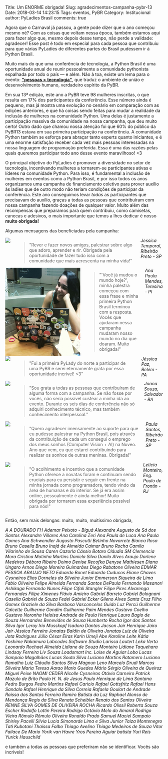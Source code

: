 Title: Um ENORME obrigada!
Slug: agradecimentos-campanha-pybr-13
Date: 2018-03-14 14:23:15 <!-- Atualizar a data -->
Tags: eventos, PyBR
Category: Institucional
author: PyLadies Brasil
comments: true

Agora que o Carnaval já passou, a gente pode dizer que o ano começou mesmo né? Com as coisas que voltam nessa época, também estamos aqui para fazer algo que, mesmo depois desse tempo, não perde a validade: agradecer! Esse post é todo em especial para cada pessoa que contribuiu para que várias PyLadies de diferentes partes do Brasil pudessem ir à Python Brasil.

Muito mais do que uma conferência de tecnologia, a Python Brasil é uma oportunidade anual de reunir pessoalmente a comunidade pythonista espalhada por todo o país — e além. Não à toa, existe um lema para o evento: [<b>"pessoas > tecnologia"</b>](https://medium.com/@sergiomarioq/pessoas-tecnologia-ca688e139e9e), que traduz o ambiente de união e desenvolvimento humano, verdadeiro espírito da PyBR.

Em sua 13ª edição, este ano a PyBR teve 98 mulheres inscritas, o que resulta em 17% dos participantes da conferência. Esse número ainda é pequeno, mas já mostra uma evolução no cenário em comparação com as edições anteriores, e que há coisas sendo feitas para mudar a realidade da inclusão de mulheres na comunidade Python. Uma delas é justamente a participação massiva da comunidade na nossa campanha, que deu muito certo!
Outro dado que chamou nossa atenção foi que 60% do público da PyBR13 estava em sua primeira participação na conferência. A comunidade Python também se esforça para abraçar tanto experts quanto iniciantes, e é uma enorme satisfação receber cada vez mais pessoas interessadas na nossa linguagem de programação preferida. Essa é uma das razões pelas quais queremos participar todo ano desse evento maravilhoso! <3

O principal objetivo do PyLadies é promover a diversidade no setor de tecnologia, incentivando mulheres a tornarem-se participantes ativas e líderes na comunidade Python. Para isso, é fundamental a inclusão de mulheres em eventos como a Python Brasil, e por isso todos os anos organizamos uma campanha de financiamento coletivo para prover auxílio às ladies que de outro modo não teriam condições de participar da conferência. Este ano conseguimos levar *todas* as participantes que precisavam do auxílio, graças a todas as pessoas que contribuíram com nossa campanha fazendo doações de qualquer valor. Muito além das recompensas que preparamos para quem contribuiu, como camisetas, canecas e adesivos, o mais importante que temos a lhes dedicar é nosso **muito obrigada!**

Algumas mensagens das beneficiadas pela campanha:
<!-- Aqui eu não sei exatamente como fazer com markdown o que eu tinha em mente, copiei a formatação das falas deste post antigo aqui: http://brasil.pyladies.com/2014/10/18/primeiro-encontro-no-brasil/ Mas o que eu queria mesmo era colocar um depoimento por linha, com as fotos de cada menina à esquerda e o texto do depoimento à direita. Pode me ajudar nisso? -->

<div class="row">
    <div class="small-12 medium-6 columns">
        <img src="content/images/gratidao-pybr13/JessicaTemporal.jpeg" style="float:left;max-width:240px;">
        <blockquote>"Rever e fazer novos amigos, palestrar sobre algo que adoro, aprender e rir. Obrigada pela oportunidade de fazer tudo isso com a comunidade que mais acrescenta na minha vida!"</blockquote>
        <i>Jessica Temporal, Ribeirão Preto - SP</i>
    </div>
    <div class="small-12 medium-6 columns">
        <img src="content/images/gratidao-pybr13/AnaPaulaMendes.jpeg" style="float:left;max-width:240px;">
        <blockquote>"'Você já mudou o mundo hoje?', minha palestra começou com essa frase e minha primeira Python Brasil terminou com a resposta. Vocês que ajudaram nessa campanha mudaram nosso mundo no dia que doaram. Muito obrigada!"</blockquote>
        <i>Ana Paula Mendes, Teresina - PI</i>
    </div>
</div>
<div class="row">
    <div class="small-12 medium-6 columns">
        <img src="content/images/gratidao-pybr13/JessicaPaz.jpeg" style="float:left;max-width:240px;">
        <blockquote>"Fui a primeira PyLady do norte a participar de uma PyBR e serei eternamente grata por essa oportunidade incrível! <3"</blockquote>
        <i>Jéssica Paz, Belém - PA</i>
    </div>
    <div class="small-12 medium-6 columns">
        <img src="content/images/gratidao-pybr13/JoanaSouza.jpeg" style="float:left;max-width:240px;">
    	<blockquote>"Sou grata a todas as pessoas que contribuíram de alguma forma com a campanha. Se não fosse por vocês, não seria possível custear a minha ida ao evento. Durante os seis dias de conferência não só adquiri conhecimento técnico, mas também conhecimento interpessoal."</blockquote>
        <i>Joana Souza, Salvador - BA</i>
    </div>
</div>
<div class="row">
    <div class="small-12 medium-6 columns">
        <img src="content/images/gratidao-pybr13/PaulaSantos.jpeg" style="float:left;max-width:240px;">
        <blockquote>"Quero agradecer imensamente ao suporte para que eu pudesse palestrar na Python Brasil, pois através da contribuição de cada um consegui o emprego dos meus sonhos (Computer Vision + AI) na Nuveo. Ano que vem, eu que estarei contribuindo para realizar os sonhos de outras meninas. Obrigada!"</blockquote>
        <i>Paula Santos, Ribeirão Preto - SP</i>
    </div>
    <div class="small-12 medium-6 columns">
        <img src="content/images/gratidao-pybr13/LeticiaMonteiro.jpeg" style="float:left;max-width:240px;">
        <blockquote>"O acolhimento e incentivo que a comunidade Python oferece a novatas foram e continuam sendo cruciais para eu persistir e seguir em frente na minha jornada como programadora, tendo vindo da área de humanas e do interior. Se já era assim online, pessoalmente é ainda melhor! Muito obrigada por tornarem essa experiência possível para nós!"</blockquote>
        <i>Letícia Monteiro, Eng. Paulo de Frontin - RJ</i>
    </div>
</div>

Então, sem mais delongas: muito, muito, muitíssimo obrigada,

*A A DOURADO FH
Ademar Peixoto - Biguá
Alexandre Augusto de Sá dos Santos
Alexandre Villares
Ana Carolina Zeri
Ana Paula de Luca
Ana Paula Gomes
Ana Schwendler
Augusto Pascutti
Betinho Navarrete
Bianca Rosa
Bruno Casella
Bruno Inajá de Almeida Caimar
Bruno Rocha
Camila Vilarinho de Sousa
Caren Cazorla
Cássio Botaro
Cláudia SM
Clemencia Mora
Cristina Motinha Martins
Daniela Silva
Danilo Alves Araujo
Darlene Medeiros
Débora Ribeiro Doimo
Denise Recofka
Denyse Mathiesen
Diana Ungaro Arnos
Diego Moreira Guimarães
Diego Rabatone Oliveira
EDMAR PESSOA ARAUJO NETO
Eduardo Bonet
Eduardo Cuducos
Eliane Chaves Cysneiros
Elias Dorneles da Silveira Junior
Emmerson Siqueira de Lima
Fabio Oliveira
Felipe Almeida
Fernanda Santos DePaula
Fernando Masanori Ashikaga
Fernando Nunes
Filipe Cifali Stangler
Filipe Pires Alvarenga Fernandes
Filipe Ximenes
Flávio Amieiro
Gabriel Barreto
Gabriel Bolognani Casella
Gabriel de Souza Fedel
Gabriel Ecker
Gileno Alves Santa Cruz Filho
Gomex
Graziele da Silva Barbosa Vasconcelos
Guido Luz Percú
Guilherme Calcette
Guilherme Gondim
Guilherme Paim Mendes
Gustavo Coelho
Gustavo Noronha
Heloisa Andrade de Paula
Henrique Lauro Bagio de Souza
Hernandes Benevides de Sousa
Humberto Rocha
Igor dos Santos Silva
Igor Leroy
Irio Musskopf
Isadora Dantas
Jacson
Jair Henrique
Jairo Jair
Jéssica Ferreira
Jonatas Baldin de Oliveira
Jonatas Luiz de Oliveira
Jota Rodrigues
Júlio César Eiras
Karin Umeji Abe
Karoline Leite
Kátia Yoshime Nakamura
Labcodes Software Studio
Larissa Lautert
Leka Verta
Leonardo Rochael Almeida
Lidiane de Souza Monteiro
Lidiane Taquehara
Lindsay Ferreira
Liv Souza
Loadsmart Inc.
Loise de Aguiar Lobo
Lucas Sampaio Magalhães
Lucas Souto Silva
Luciano Martins Ratamero
Luciano Ramalho
Luiz Cláudio Santos Silva
Magnun Leno
Marcelo Drudi
Marcos Silveira
Maria Teresa Aarao
Mario Guedes
Mário Sérgio Oliveira de Queiroz
Miguel Peixe
NAOMI CEDER
Nicolle Cysneiros
Otávio Carneiro
Patrick Mazulo de Brito
Paulo H. N. de Jesus
Paulo Henrique de Lima Santana
Pedro Burgos
Pedro Martins
Rafael Caricio
Rafael Gottsfritz
Rafael Hans Sandalo
Rafael Henrique da Silva Correia
Rafaela Goulart de Andrade
Raissa dos Santos Ferreira
Ramiro Batista da Luz
Raphael Alonso de Mendonça
Regis da Silva
Renata Scheibler
Renato dos Santos Oliveira
RENNE SILVA GOMES DE OLIVEIRA ROCHA
Ricardo Olissil
Roberta Souza Escher
Rodolfo Lottin Pereira
Rodrigo Octávio Melo do Amaral
Rodrigo Vieira
Rômulo
Rômulo Oliveira
Ronaldo Prado
Samuel Maciel Sampaio
Shirley Pacelli
Silvia Lucia
Simonarde Lima e Silva Junior
Taiza Montenegro
Tati Kubotani
Thaíssa Falbo
Thiago Avelino
Thiago Medeiros de Souza
Vitor Failace De Mario
Yorik van Havre
Yros Pereira Aguiar batista
Yuri Reis
Yurick Hauschild*

e também a todas as pessoas que preferiram não se identificar. Vocês são incríveis!